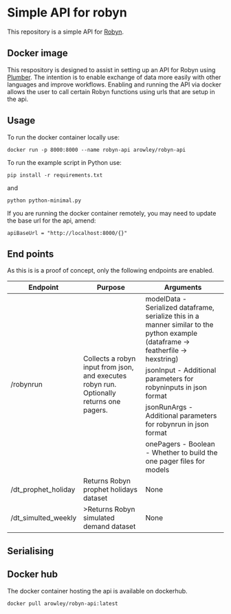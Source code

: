 # Simple API for robyn
This repository is a simple API for [Robyn](https://github.com/facebookexperimental/Robyn/).

## Docker image
This respository is designed to assist in setting up an API for Robyn using [Plumber](https://www.rplumber.io/). The intention is to enable exchange of data more easily with other languages and improve workflows. Enabling and running the API via docker allows the user to call certain Robyn functions using urls that are setup in the api. 

## Usage

To run the docker container locally use:

```
docker run -p 8000:8000 --name robyn-api arowley/robyn-api
```

To run the example script in Python use:
```
pip install -r requirements.txt
```
and
```
python python-minimal.py
```
If you are running the docker container remotely, you may need to update the base url for the api, amend:
```
apiBaseUrl = "http://localhost:8000/{}"
```

## End points

As this is is a proof of concept, only the following endpoints are enabled.

<table>
    <thead>
        <tr>
            <th>Endpoint</th>
            <th>Purpose</th>
            <th>Arguments</th>
        </tr>
    </thead>
    <tbody>
        <tr>
            <td rowspan=5>/robynrun</td>
            <td rowspan=5>Collects a robyn input from json, and executes robyn run. Optionally returns one pagers.</td>
            <td>modelData - Serialized dataframe, serialize this in a manner similar to the python example (dataframe -> featherfile -> hexstring)</td>
        </tr>
        <tr>
            <td>jsonInput - Additional parameters for robyninputs in json format</td>
        <tr>
        <tr>
            <td>jsonRunArgs - Additional parameters for robynrun in json format</td>
        </tr>
        <tr>
            <td>onePagers - Boolean - Whether to build the one pager files for models</td>
        </tr>
        <tr>
            <td>/dt_prophet_holiday</td>            
            <td>Returns Robyn prophet holidays dataset</td>
            <td>None</td>
        </tr>
        <tr>
            <td>/dt_simulted_weekly</td>
            <td>>Returns Robyn simulated demand dataset</td>
            <td>None</td>
        </tr>
    </tbody>
</table>

## Serialising

## Docker hub
The docker container hosting the api is available on dockerhub.

```
docker pull arowley/robyn-api:latest
```
